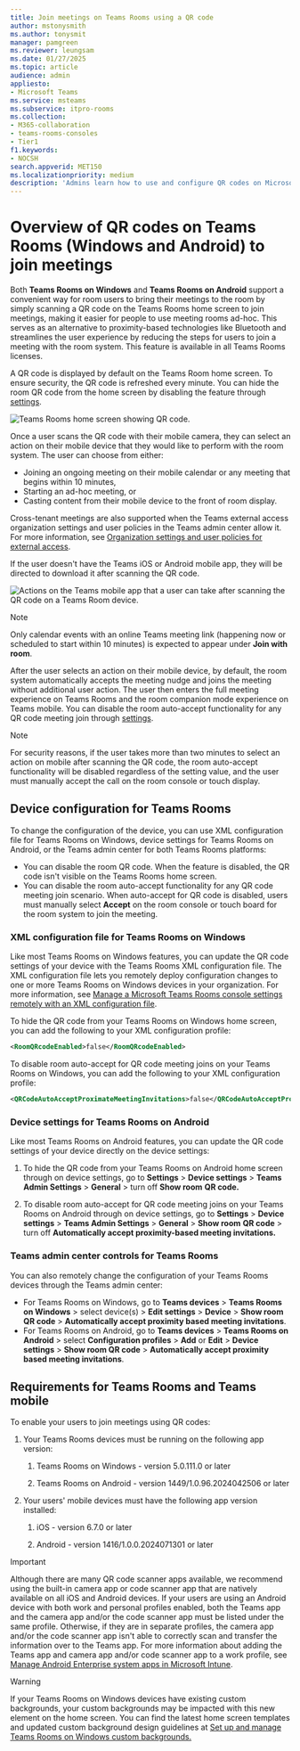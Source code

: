 ```yaml
---
title: Join meetings on Teams Rooms using a QR code
author: mstonysmith
ms.author: tonysmit
manager: pamgreen
ms.reviewer: leungsam
ms.date: 01/27/2025
ms.topic: article
audience: admin
appliesto:
- Microsoft Teams
ms.service: msteams
ms.subservice: itpro-rooms
ms.collection: 
- M365-collaboration
- teams-rooms-consoles
- Tier1
f1.keywords:
- NOCSH
search.appverid: MET150
ms.localizationpriority: medium
description: 'Admins learn how to use and configure QR codes on Microsoft Teams Rooms on Windows and Microsoft Teams Rooms on Android to join a meeting. This is an alternative proximity join experience for easier ad-hoc usage of meeting rooms. '
---
```

# Overview of QR codes on Teams Rooms (Windows and Android) to join meetings

Both **Teams Rooms on Windows** and **Teams Rooms on Android** support a convenient way for room users to bring their meetings to the room by simply scanning a QR code on the Teams Rooms home screen to join meetings, making it easier for people to use meeting rooms ad-hoc. This serves as an alternative to proximity-based technologies like Bluetooth and streamlines the user experience by reducing the steps for users to join a meeting with the room system. This feature is available in all Teams Rooms licenses. 

A QR code is displayed by default on the Teams Room home screen. To ensure security, the QR code is refreshed every minute. You can hide the room QR code from the home screen by disabling the feature through [settings](#device-configuration-for-teams-rooms).

![Teams Rooms home screen showing QR code.](media/teams-rooms-qr-codes/mtrhomeqr.png)

Once a user scans the QR code with their mobile camera, they can select an action on their mobile device that they would like to perform with the room system. The user can choose from either:

- Joining an ongoing meeting on their mobile calendar or any meeting that begins within 10 minutes, 
- Starting an ad-hoc meeting, or 
- Casting content from their mobile device to the front of room display. 

Cross-tenant meetings are also supported when the Teams external access organization settings and user policies in the Teams admin center allow it. For more information, see [Organization settings and user policies for external access](/microsoftteams/trusted-organizations-external-meetings-chat?tabs=organization-settings&branch=main).

If the user doesn't have the Teams iOS or Android mobile app, they will be directed to download it after scanning the QR code. 

![Actions on the Teams mobile app that a user can take after scanning the QR code on a Teams Room device.](media/teams-rooms-qr-codes/mobileqr.png)

> [!NOTE]
> Only calendar events with an online Teams meeting link (happening now or scheduled to start within 10 minutes) is expected to appear under **Join with room**.

After the user selects an action on their mobile device, by default, the room system automatically accepts the meeting nudge and joins the meeting without additional user action. The user then enters the full meeting experience on Teams Rooms and the room companion mode experience on Teams mobile. You can disable the room auto-accept functionality for any QR code meeting join through [settings](#device-configuration-for-teams-rooms).  

> [!NOTE]
> For security reasons, if the user takes more than two minutes to select an action on mobile after scanning the QR code, the room auto-accept functionality will be disabled regardless of the setting value, and the user must manually accept the call on the room console or touch display.

## Device configuration for Teams Rooms

To change the configuration of the device, you can use XML configuration file for Teams Rooms on Windows, device settings for Teams Rooms on Android, or the Teams admin center for both Teams Rooms platforms:
- You can disable the room QR code. When the feature is disabled, the QR code isn't visible on the Teams Rooms home screen.
- You can disable the room auto-accept functionality for any QR code meeting join scenario. When auto-accept for QR code is disabled, users must manually select **Accept** on the room console or touch board for the room system to join the meeting.

### XML configuration file for Teams Rooms on Windows

Like most Teams Rooms on Windows features, you can update the QR code settings of your device with the Teams Rooms XML configuration file. The XML configuration file lets you remotely deploy configuration changes to one or more Teams Rooms on Windows devices in your organization. For more information, see [Manage a Microsoft Teams Rooms console settings remotely with an XML configuration file](/microsoftteams/rooms/xml-config-file).

To hide the QR code from your Teams Rooms on Windows home screen, you can add the following to your XML configuration profile:

```xml
<RoomQRcodeEnabled>false</RoomQRcodeEnabled>
```

To disable room auto-accept for QR code meeting joins on your Teams Rooms on Windows, you can add the following to your XML configuration profile:

```xml
<QRCodeAutoAcceptProximateMeetingInvitations>false</QRCodeAutoAcceptProximateMeetingInvitations>
```

### Device settings for Teams Rooms on Android

Like most Teams Rooms on Android features, you can update the QR code settings of your device directly on the device settings:

1. To hide the QR code from your Teams Rooms on Android home screen through on device settings, go to **Settings** > **Device settings** > **Teams Admin Settings** > **General** > turn off **Show room** **QR code.**

1. To disable room auto-accept for QR code meeting joins on your Teams Rooms on Android through on device settings, go to **Settings** > **Device settings** > **Teams Admin Settings** > **General** > **Show room** **QR code** > turn off **Automatically accept proximity-based meeting invitations.**

### Teams admin center controls for Teams Rooms 

You can also remotely change the configuration of your Teams Rooms devices through the Teams admin center: 
- For Teams Rooms on Windows, go to **Teams devices** > **Teams Rooms on Windows** > select device(s) > **Edit settings** > **Device** > **Show room QR code** > **Automatically accept proximity based meeting invitations**.
- For Teams Rooms on Android, go to **Teams devices** > **Teams Rooms on Android** > select **Configuration profiles** > **Add** or **Edit** > **Device settings** > **Show room QR code** > **Automatically accept proximity based meeting invitations**.

## Requirements for Teams Rooms and Teams mobile

To enable your users to join meetings using QR codes:

1. Your Teams Rooms devices must be running on the following app version:

   1. Teams Rooms on Windows - version 5.0.111.0 or later
      
   1. Teams Rooms on Android - version 1449/1.0.96.2024042506 or later  
      
1. Your users' mobile devices must have the following app version installed:

   1. iOS - version 6.7.0 or later 
      
   1. Android - version 1416/1.0.0.2024071301 or later
      
> [!IMPORTANT]
> Although there are many QR code scanner apps available, we recommend using the built-in camera app or code scanner app that are natively available on all iOS and Android devices. 
> If your users are using an Android device with both work and personal profiles enabled, both the Teams app and the camera app and/or the code scanner app must be listed under the same profile. Otherwise, if they are in separate profiles, the camera app and/or the code scanner app isn't able to correctly scan and transfer the information over to the Teams app. 
> For more information about adding the Teams app and camera app and/or code scanner app to a work profile, see [Manage Android Enterprise system apps in Microsoft Intune](/mem/intune/apps/apps-ae-system).

> [!WARNING]
> If your Teams Rooms on Windows devices have existing custom backgrounds, your custom backgrounds may be impacted with this new element on the home screen. You can find the latest home screen templates and updated custom background design guidelines at [Set up and manage Teams Rooms on Windows custom backgrounds.](/microsoftteams/rooms/custom-backgrounds?tabs=Enhanced) 
